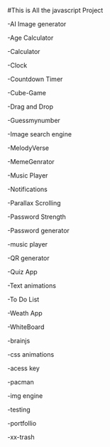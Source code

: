 #This is All the javascript Project

-AI Image generator

-Age Calculator

-Calculator

-Clock

-Countdown Timer

-Cube-Game

-Drag and Drop

-Guessmynumber

-Image search engine

-MelodyVerse

-MemeGenrator

-Music Player

-Notifications

-Parallax Scrolling

-Password Strength

-Password generator

-music player

-QR generator

-Quiz App

-Text animations

-To Do List

-Weath App

-WhiteBoard

-brainjs

-css animations

-acess key

-pacman

-img engine

-testing

-portfollio

-xx-trash

